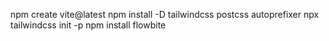 npm create vite@latest
npm install -D tailwindcss postcss autoprefixer
npx tailwindcss init -p
npm install flowbite